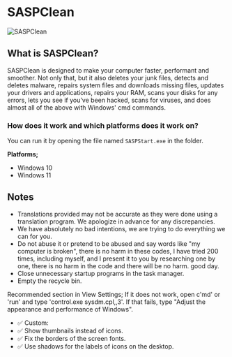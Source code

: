 # SASPClean

![SASPClean](https://github.com/sasprosko590/SASPClean/blob/main/icon/SASPClean.png)

## What is SASPClean?

SASPClean is designed to make your computer faster, performant and smoother. Not only that, but it also deletes your junk files, detects and deletes malware, repairs system files and downloads missing files, updates your drivers and applications, repairs your RAM, scans your disks for any errors, lets you see if you've been hacked, scans for viruses, and does almost all of the above with Windows' cmd commands.

### How does it work and which platforms does it work on?

You can run it by opening the file named `SASPStart.exe` in the folder.

**Platforms;**

- Windows 10
- Windows 11

## Notes

- Translations provided may not be accurate as they were done using a translation program. We apologize in advance for any discrepancies.
- We have absolutely no bad intentions, we are trying to do everything we can for you.
- Do not abuse it or pretend to be abused and say words like "my computer is broken", there is no harm in these codes, I have tried 200 times, including myself, and I present it to you by researching one by one, there is no harm in the code and there will be no harm. good day.
- Close unnecessary startup programs in the task manager.
- Empty the recycle bin.

Recommended section in View Settings;
If it does not work, open c'md' or 'run' and type 'control.exe sysdm.cpl,,3'. If that fails, type "Adjust the appearance and performance of Windows".

- ✅ Custom:
- ✅ Show thumbnails instead of icons.
- ✅ Fix the borders of the screen fonts.
- ✅ Use shadows for the labels of icons on the desktop.

